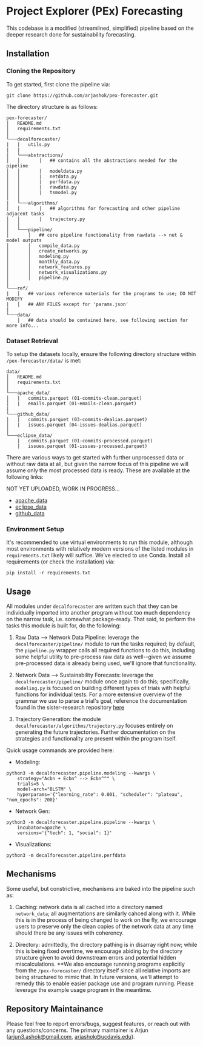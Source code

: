 # Project Explorer (PEx) Forecasting
This codebase is a modified (streamlined, simplified) pipeline based on the
deeper research done for sustainability forecasting.

## Installation
### Cloning the Repository
To get started, first clone the pipeline via:
```
git clone https://github.com/arjashok/pex-forecaster.git
```

The directory structure is as follows:
```
pex-forecaster/
│   README.md
│   requirements.txt    
│
└───decalforecaster/
|   |   utils.py
|   |
│   └───abstractions/
│   │       |   ## contains all the abstractions needed for the pipeline
│   │       |   modeldata.py
│   │       |   netdata.py
│   │       |   perfdata.py
│   │       |   rawdata.py
│   │       |   tsmodel.py
│   │
|   └───algorithms/
│   │       |   ## algorithms for forecasting and other pipeline adjacent tasks
│   │       |   trajectory.py
│   │
│   └───pipeline/
│       │   ## core pipeline functionality from rawdata --> net & model outputs
│       │   compile_data.py
│       │   create_networks.py
│       │   modeling.py
│       │   monthly_data.py
│       │   network_features.py
│       │   network_visualizations.py
│       │   pipeline.py
│   
└───ref/
|   │   ## various reference materials for the programs to use; DO NOT MODIFY
|   │   ## ANY FILES except for 'params.json'
|
└───data/
    │   ## data should be contained here, see following section for more info...
```

### Dataset Retrieval
To setup the datasets locally, ensure the following directory structure within
`/pex-forecaster/data/` is met:
```
data/
│   README.md
│   requirements.txt    
│
└───apache_data/
│   |   commits.parquet (01-commits-clean.parquet)
│   |   emails.parquet (01-emails-clean.parquet)
|
└───github_data/
│   |   commits.parquet (03-commits-dealias.parquet)
│   |   issues.parquet (04-issues-dealias.parquet)
│
└───eclipse_data/
    |   commits.parquet (01-commits-processed.parquet)
    |   issues.parquet (01-issues-processed.parquet)
```

There are various ways to get started with further unprocessed data or without 
raw data at all, but given the narrow focus of this pipeline we will assume 
only the most processed data is ready. These are available at the following
links:

NOT YET UPLOADED, WORK IN PROGRESS...
- [apache_data]()
- [eclipse_data]()
- [github_data]()


### Environment Setup
It's recommended to use virtual environments to run this module, although most
environments with relatively modern versions of the listed modules in
`requirements.txt` likely will suffice. We've elected to use Conda. Install all
requirements (or check the installation) via:
```
pip install -r requirements.txt
```

## Usage
All modules under `decalforecaster` are written such that they can be
individually imported into another program without too much dependency on the
narrow task, i.e. somewhat package-ready. That said, to perform the tasks this
module is built for, do the following:

1. Raw Data --> Network Data Pipeline: leverage the `decalforecaster/pipeline/`
    module to run the tasks required; by default, the `pipeline.py` wrapper
    calls all required functions to do this, including some helpful utility to
    pre-process raw data as well--given we assume pre-processed data is already
    being used, we'll ignore that functionality.

2. Network Data --> Sustainability Forecasts: leverage the
    `decalforecaster/pipeline/` module once again to do this; specifically,
    `modeling.py` is focused on building different types of trials with helpful
    functions for individual tests. For a more extensive overview of the grammar
    we use to parse a trial's goal, reference the documentation found in the
    sister-research repository [here](https://github.com/arjashok/OSS-Research)

3. Trajectory Generation: the module `decalforecaster/algorithms/trajectory.py`
    focuses entirely on generating the future trajectories. Further
    documentation on the strategies and functionality are present within the
    program itself.

Quick usage commands are provided here:
- Modeling:
```
python3 -m decalforecaster.pipeline.modeling --kwargs \
    strategy="Acbn + Ecbn^ --> Ecbn^^" \
    trials=5 \
    model-arch="BLSTM" \
    hyperparams='{"learning_rate": 0.001, "scheduler": "plateau", "num_epochs": 200}'
```

- Network Gen:
```
python3 -m decalforecaster.pipeline.pipeline --kwargs \
    incubator=apache \
    versions='{"tech": 1, "social": 1}'
```

- Visualizations:
```
python3 -m decalforecaster.pipeline.perfdata
```


## Mechanisms
Some useful, but constrictive, mechanisms are baked into the pipeline such as:

1. Caching: network data is all cached into a directory named `network_data`;
    all augmentations are similarly cahced along with it. While this is in the
    process of being changed to work on the fly, we encourage users to preserve
    only the clean copies of the network data at any time should there be any 
    issues with coherency.

2. Directory: admittedly, the directory pathing is in disarray right now; while
    this is being fixed overtime, we encourage abiding by the directory
    structure given to avoid downstream errors and potential hidden 
    miscalculations. **We also encourage runnning programs explicitly from the 
    `/pex-forecaster/` directory itself since all relative imports are being 
    structured to mimic that. In future versions, we'll attempt to remedy this 
    to enable easier package use and program running. Please leverage the 
    example usage program in the meantime.


## Repository Maintainance
Please feel free to report errors/bugs, suggest features, or reach out with any
questions/concerns. The primary maintainer is Arjun (arjun3.ashok@gmail.com,
arjashok@ucdavis.edu).

